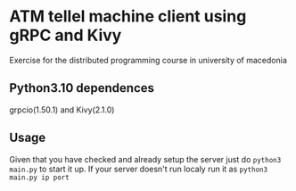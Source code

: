 # ATM tellel machine client using gRPC and Kivy
Exercise for the distributed programming course in university of macedonia

## Python3.10 dependences 
grpcio(1.50.1) and Kivy(2.1.0)

## Usage
Given that you have checked and already setup the server just do ```python3 main.py``` to start it up. If your server doesn't run localy run it as ```python3 main.py ip port```

